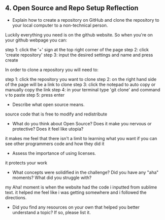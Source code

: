 ## 4. Open Source and Repo Setup Reflection

- Explain how to create a repository on GitHub and clone the repository to your local computer to a non-technical person.

Luckily everything you need is on the github website. So when you're on your github webpage you can:

step 1: click the '+' sign at the top right corner of the page
step 2: click 'create repository'
step 3: input the desired settings and name and press create

In order to clone a repository you will need to:

step 1: click the repository you want to clone
step 2: on the right hand side of the page will be a link to clone
step 3: click the notepad to auto copy or manually copy the link
step 4: in your terminal type 'git clone' and command v to paste
step 5: press enter

- Describe what open source means.

source code that is free to modify and redistribute

- What do you think about Open Source? Does it make you nervous or protective? Does it feel like utopia?

it makes me feel that there isn't a limit to learning what you want if you can see other programmers code and how they did it

- Assess the importance of using licenses.

it protects your work

- What concepts were solidified in the challenge? Did you have any "aha" moments? What did you struggle with?

my Aha! moment is when the website had the code i inputted from sublime text. it helped me feel like i was getting somewhere and i followed the directions.

- Did you find any resources on your own that helped you better understand a topic? If so, please list it.

